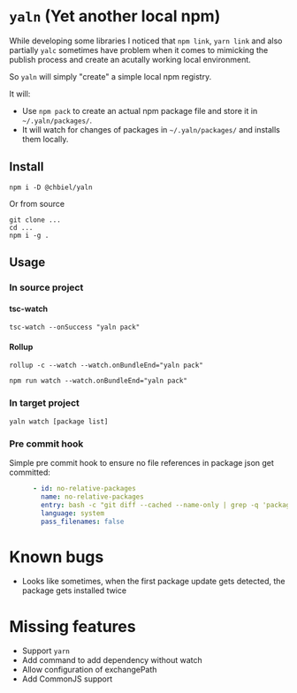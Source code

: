 # `yaln` (Yet another local npm)

While developing some libraries I noticed that `npm link`, `yarn link` and also partially `yalc` sometimes have problem 
when it comes to mimicking the publish process and create an acutally working local environment.

So `yaln` will simply "create" a simple local npm registry.

It will:
- Use `npm pack` to create an actual npm package file and store it in `~/.yaln/packages/`.
- It will watch for changes of packages in `~/.yaln/packages/` and installs them locally.

## Install

    npm i -D @chbiel/yaln

Or from source

    git clone ...
    cd ...
    npm i -g .

## Usage

### In source project 

#### tsc-watch

    tsc-watch --onSuccess "yaln pack"

#### Rollup

    rollup -c --watch --watch.onBundleEnd="yaln pack"

    npm run watch --watch.onBundleEnd="yaln pack"

### In target project

    yaln watch [package list]

### Pre commit hook

Simple pre commit hook to ensure no file references in package json get committed:

```yaml
      - id: no-relative-packages
        name: no-relative-packages
        entry: bash -c "git diff --cached --name-only | grep -q 'package.json' && cat package.json | grep -E 'file:.+\/\.lnpm\/.+' && echo -e 'file references not allowed in package.json' 1>&2 && exit 1 || exit 0"
        language: system
        pass_filenames: false
```

# Known bugs

- Looks like sometimes, when the first package update gets detected, the package gets installed twice

# Missing features

- Support `yarn`
- Add command to add dependency without watch
- Allow configuration of exchangePath
- Add CommonJS support